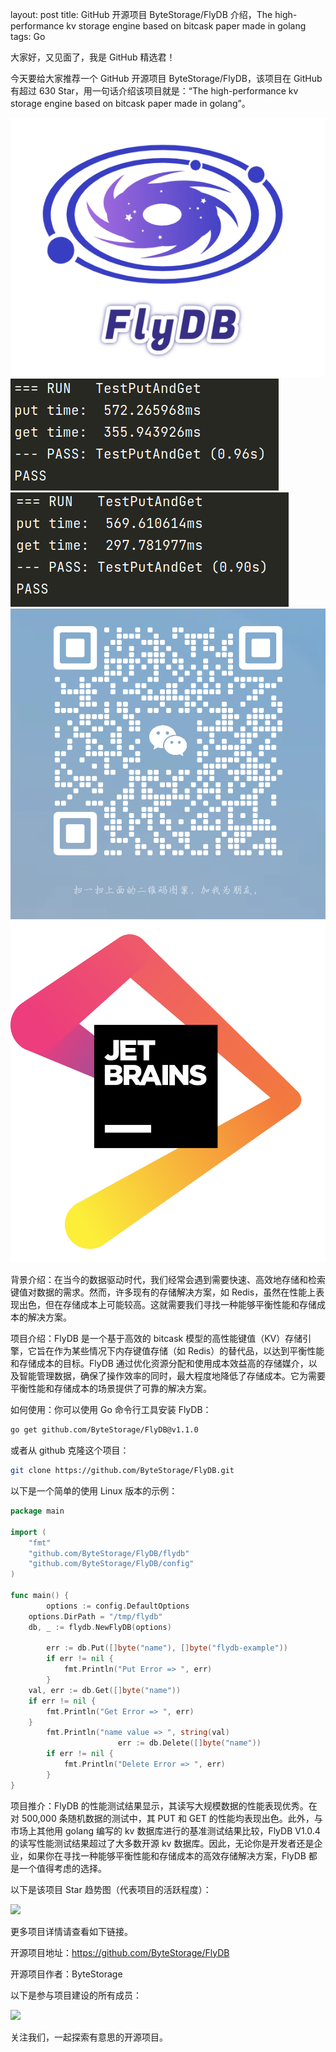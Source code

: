 layout: post
title: GitHub 开源项目 ByteStorage/FlyDB 介绍，The high-performance kv storage engine based on bitcask paper made in golang
tags: Go

大家好，又见面了，我是 GitHub 精选君！

今天要给大家推荐一个 GitHub 开源项目 ByteStorage/FlyDB，该项目在 GitHub 有超过 630 Star，用一句话介绍该项目就是：“The high-performance kv storage engine based on bitcask paper made in golang”。


![](https://raw.githubusercontent.com/ByteStorage/FlyDB/master/./assets/FlyDB-logo.png)
![](https://raw.githubusercontent.com/ByteStorage/FlyDB/master/./assets/v1.0.4-btree)
![](https://raw.githubusercontent.com/ByteStorage/FlyDB/master/./assets/v1.0.4--art)
![](https://raw.githubusercontent.com/ByteStorage/FlyDB/master/./assets/vx.png)
![](https://raw.githubusercontent.com/ByteStorage/FlyDB/master/./assets/thanks-jetbrains.png)



背景介绍：在当今的数据驱动时代，我们经常会遇到需要快速、高效地存储和检索键值对数据的需求。然而，许多现有的存储解决方案，如 Redis，虽然在性能上表现出色，但在存储成本上可能较高。这就需要我们寻找一种能够平衡性能和存储成本的解决方案。

项目介绍：FlyDB 是一个基于高效的 bitcask 模型的高性能键值（KV）存储引擎，它旨在作为某些情况下内存键值存储（如 Redis）的替代品，以达到平衡性能和存储成本的目标。FlyDB 通过优化资源分配和使用成本效益高的存储媒介，以及智能管理数据，确保了操作效率的同时，最大程度地降低了存储成本。它为需要平衡性能和存储成本的场景提供了可靠的解决方案。

如何使用：你可以使用 Go 命令行工具安装 FlyDB：

```bash
go get github.com/ByteStorage/FlyDB@v1.1.0
```

或者从 github 克隆这个项目：

```bash
git clone https://github.com/ByteStorage/FlyDB.git
```

以下是一个简单的使用 Linux 版本的示例：

```go
package main

import (
	"fmt"
	"github.com/ByteStorage/FlyDB/flydb"
	"github.com/ByteStorage/FlyDB/config"
)

func main() {
    	options := config.DefaultOptions
	options.DirPath = "/tmp/flydb"
	db, _ := flydb.NewFlyDB(options)

    	err := db.Put([]byte("name"), []byte("flydb-example"))
    	if err != nil {
        	fmt.Println("Put Error => ", err)
    	}
	val, err := db.Get([]byte("name"))
	if err != nil {
		fmt.Println("Get Error => ", err)
	}
    	fmt.Println("name value => ", string(val)
                    	err := db.Delete([]byte("name"))
    	if err != nil {
        	fmt.Println("Delete Error => ", err)
    	}
}
```

项目推介：FlyDB 的性能测试结果显示，其读写大规模数据的性能表现优秀。在对 500,000 条随机数据的测试中，其 PUT 和 GET 的性能均表现出色。此外，与市场上其他用 golang 编写的 kv 数据库进行的基准测试结果比较，FlyDB V1.0.4 的读写性能测试结果超过了大多数开源 kv 数据库。因此，无论你是开发者还是企业，如果你在寻找一种能够平衡性能和存储成本的高效存储解决方案，FlyDB 都是一个值得考虑的选择。







以下是该项目 Star 趋势图（代表项目的活跃程度）：

![](https://api.star-history.com/svg?repos=ByteStorage/FlyDB&type=Timeline)

更多项目详情请查看如下链接。

开源项目地址：https://github.com/ByteStorage/FlyDB 

开源项目作者：ByteStorage

以下是参与项目建设的所有成员：

![](https://contrib.rocks/image?repo=ByteStorage/FlyDB)

关注我们，一起探索有意思的开源项目。